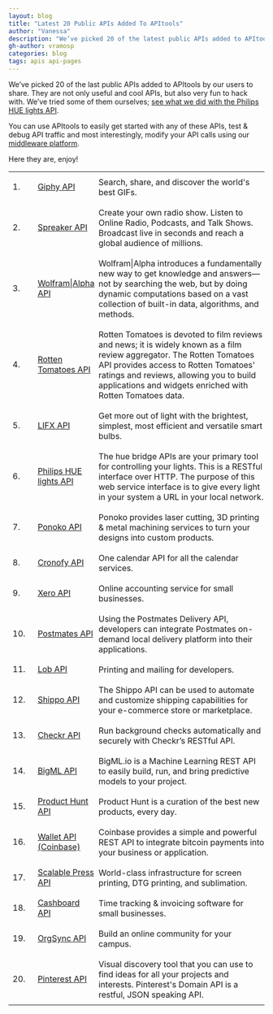 ```yaml
---
layout: blog
title: "Latest 20 Public APIs Added To APItools"
author: "Vanessa"
description: "We’ve picked 20 of the latest public APIs added to APItools by our users to share. They are not only useful and cool APIs, but also very fun to hack with."
gh-author: vramosp
categories: blog
tags: apis api-pages
---
```


We’ve picked 20 of the last public APIs added to APItools by our users to share. They are not only useful and cool APIs, but also very fun to hack with. We’ve tried some of them ourselves; [see what we did with the Philips HUE lights API](https://docs.apitools.com/blog/2015/02/25/hacking-apitools-during-the-3scale-internal-hackathon.html 'see what we did with the Philips HUE lights API').

You can use APItools to easily get started with any of these APIs, test & debug API traffic and most interestingly, modify your API calls using our [middleware platform](https://docs.apitools.com/docs/middleware/ 'APItools middleware platform'). 

Here they are, enjoy!

<table>
	<tr>
		<td width="10%">1.</td>
		<td width="20%" style="aligh:right;"><a href="https://www.apitools.com/apis/giphy" title="Giphy API">Giphy API</a></td>
		<td width="70%" style="padding:10px 0px 10px 0px;">Search, share, and discover the world's best GIFs.</td>
	</tr>
	<tr>
		<td width="10%">2.</td>
		<td width="20%" style="aligh:right;"><a href="https://www.apitools.com/apis/spreaker" title="Spreaker API">Spreaker  API</a></td>
		<td width="70%" style="padding:10px 0px 10px 0px;">Create your own radio show. Listen to Online Radio, Podcasts, and Talk Shows. Broadcast live in seconds and reach a global audience of millions.</td>
	</tr>
	<tr>
		<td width="10%">3.</td>
		<td width="20%" style="aligh:right;"><a href="https://www.apitools.com/apis/wolframalpha" title="Wolfram|Alpha API">Wolfram|Alpha API</a></td>
		<td width="70%" style="padding:10px 0px 10px 0px;">Wolfram|Alpha introduces a fundamentally new way to get knowledge and answers— not by searching the web, but by doing dynamic computations based on a vast collection of built-in data, algorithms, and methods.</td>
	</tr>
	<tr>
		<td width="10%">4.</td>
		<td width="20%" style="aligh:right;"><a href="https://www.apitools.com/apis/rottentomatoes" title="Rotten Tomatoes API">Rotten Tomatoes API</a></td>
		<td width="70%" style="padding:10px 0px 10px 0px;">Rotten Tomatoes is devoted to film reviews and news; it is widely known as a film review aggregator. The Rotten Tomatoes API provides access to Rotten Tomatoes' ratings and reviews, allowing you to build applications and widgets enriched with Rotten Tomatoes data.</td>
	</tr>
	<tr>
		<td width="10%">5.</td>
		<td width="20%" style="aligh:right;"><a href="https://www.apitools.com/apis/LIFX " title="LIFX API">LIFX API</a></td>
		<td width="70%" style="padding:10px 0px 10px 0px;">Get more out of light with the brightest, simplest, most efficient and versatile smart bulbs.</td>
	</tr>
	<tr>
		<td width="10%">6.</td>
		<td width="20%" style="aligh:right;"><a href="https://www.apitools.com/apis/philips-hue" title="Philips HUE lights API ">Philips HUE lights API</a></td>
		<td width="70%" style="padding:10px 0px 10px 0px;">The hue bridge APIs are your primary tool for controlling your lights. This is a RESTful interface over HTTP. The purpose of this web service interface is to give every light in your system a URL in your local network.</td>
	</tr>
	<tr>
		<td width="10%">7.</td>
		<td width="20%" style="aligh:right;"><a href="https://www.apitools.com/apis/ponoko" title="Ponoko API ">Ponoko API</a></td>
		<td width="70%" style="padding:10px 0px 10px 0px;">Ponoko provides laser cutting, 3D printing & metal machining services to turn your designs into custom products.</td>
	</tr>
	<tr>
		<td width="10%">8.</td>
		<td width="20%" style="aligh:right;"><a href="https://www.apitools.com/apis/cronofy" title="Cronofy API ">Cronofy API</a></td>
		<td width="70%" style="padding:10px 0px 10px 0px;">One calendar API for all the calendar services.</td>
	</tr>
	<tr>
		<td width="10%">9.</td>
		<td width="20%" style="aligh:right;"><a href="https://www.apitools.com/apis/xero" title="Xero API ">Xero API</a></td>
		<td width="70%" style="padding:10px 0px 10px 0px;">Online accounting service for small businesses.</td>
	</tr>
	<tr>
		<td width="10%">10.</td>
		<td width="20%" style="aligh:right;"><a href="https://www.apitools.com/apis/postmates" title="Postmates API ">Postmates API</a></td>
		<td width="70%" style="padding:10px 0px 10px 0px;">Using the Postmates Delivery API, developers can integrate Postmates on-demand local delivery platform into their applications.</td>
	</tr>
	<tr>
		<td width="10%">11.</td>
		<td width="20%" style="aligh:right;"><a href="https://www.apitools.com/apis/lob" title="Lob API ">Lob API</a></td>
		<td width="70%" style="padding:10px 0px 10px 0px;">Printing and mailing for developers.</td>
	</tr>
	<tr>
		<td width="10%">12.</td>
		<td width="20%" style="aligh:right;"><a href="https://www.apitools.com/apis/shippo" title="Shippo API ">Shippo API</a></td>
		<td width="70%" style="padding:10px 0px 10px 0px;">The Shippo API can be used to automate and customize shipping capabilities for your e-commerce store or marketplace.</td>
	</tr>
	<tr>
		<td width="10%">13.</td>
		<td width="20%" style="aligh:right;"><a href="https://www.apitools.com/apis/checkr" title="Checkr API ">Checkr API</a></td>
		<td width="70%" style="padding:10px 0px 10px 0px;">Run background checks automatically and securely with Checkr’s RESTful API.</td>
	</tr>
	<tr>
		<td width="10%">14.</td>
		<td width="20%" style="aligh:right;"><a href="https://www.apitools.com/apis/bigml" title="BigML API ">BigML API</a></td>
		<td width="70%" style="padding:10px 0px 10px 0px;">BigML.io is a Machine Learning REST API to easily build, run, and bring predictive models to your project.</td>
	</tr>
	<tr>
		<td width="10%">15.</td>
		<td width="20%" style="aligh:right;"><a href="https://www.apitools.com/apis/product-hunt" title="Product Hunt API ">Product Hunt API</a></td>
		<td width="70%" style="padding:10px 0px 10px 0px;">Product Hunt is a curation of the best new products, every day.</td>
	</tr>
	<tr>
		<td width="10%">16.</td>
		<td width="20%" style="aligh:right;"><a href="https://www.apitools.com/apis/coinbase" title="Wallet API (Coinbase)">Wallet API (Coinbase)</a></td>
		<td width="70%" style="padding:10px 0px 10px 0px;">Coinbase provides a simple and powerful REST API to integrate bitcoin payments into your business or application.</td>
	</tr>
	<tr>
		<td width="10%">17.</td>
		<td width="20%" style="aligh:right;"><a href="https://www.apitools.com/apis/scalable-press" title="Scalable Press API">Scalable Press API</a></td>
		<td width="70%" style="padding:10px 0px 10px 0px;">World-class infrastructure for screen printing, DTG printing, and sublimation.</td>
	</tr>
	<tr>
		<td width="10%">18.</td>
		<td width="20%" style="aligh:right;"><a href="https://www.apitools.com/apis/cashboard" title="Cashboard API">Cashboard API</a></td>
		<td width="70%" style="padding:10px 0px 10px 0px;">Time tracking & invoicing software for small businesses.</td>
	</tr>
	<tr>
		<td width="10%">19.</td>
		<td width="20%" style="aligh:right;"><a href="https://www.apitools.com/apis/orgsync" title="OrgSync API">OrgSync API</a></td>
		<td width="70%" style="padding:10px 0px 10px 0px;">Build an online community for your campus.</td>
	</tr>
	<tr>
		<td width="10%">20.</td>
		<td width="20%" style="aligh:right;"><a href="https://www.apitools.com/apis/pinterest" title="Pinterest API">Pinterest API</a></td>
		<td width="70%" style="padding:10px 0px 10px 0px;">Visual discovery tool that you can use to find ideas for all your projects and interests. Pinterest's Domain API is a restful, JSON speaking API.</td>
	</tr>





</table>
